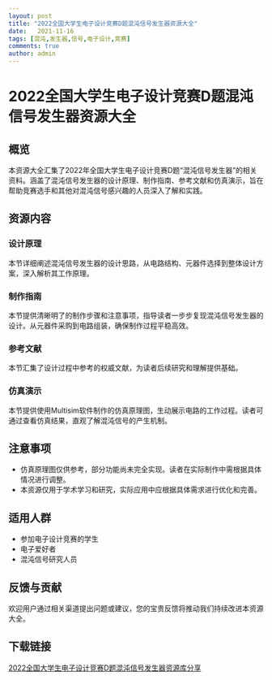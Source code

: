 ```yaml
---
layout: post
title: "2022全国大学生电子设计竞赛D题混沌信号发生器资源大全"
date:   2021-11-16
tags: [混沌,发生器,信号,电子设计,竞赛]
comments: true
author: admin
---
```

# 2022全国大学生电子设计竞赛D题混沌信号发生器资源大全

## 概览
本资源大全汇集了2022年全国大学生电子设计竞赛D题“混沌信号发生器”的相关资料。涵盖了混沌信号发生器的设计原理、制作指南、参考文献和仿真演示，旨在帮助竞赛选手和其他对混沌信号感兴趣的人员深入了解和实践。

## 资源内容

### 设计原理
本节详细阐述混沌信号发生器的设计思路，从电路结构、元器件选择到整体设计方案，深入解析其工作原理。

### 制作指南
本节提供清晰明了的制作步骤和注意事项，指导读者一步步复现混沌信号发生器的设计。从元器件采购到电路组装，确保制作过程平稳高效。

### 参考文献
本节汇集了设计过程中参考的权威文献，为读者后续研究和理解提供基础。

### 仿真演示
本节提供使用Multisim软件制作的仿真原理图，生动展示电路的工作过程。读者可通过查看仿真结果，直观了解混沌信号的产生机制。

## 注意事项
- 仿真原理图仅供参考，部分功能尚未完全实现。读者在实际制作中需根据具体情况进行调整。
- 本资源仅用于学术学习和研究，实际应用中应根据具体需求进行优化和完善。

## 适用人群
- 参加电子设计竞赛的学生
- 电子爱好者
- 混沌信号研究人员

## 反馈与贡献
欢迎用户通过相关渠道提出问题或建议，您的宝贵反馈将推动我们持续改进本资源大全。

## 下载链接

[2022全国大学生电子设计竞赛D题混沌信号发生器资源库分享](https://pan.quark.cn/s/52cd87d62d13)